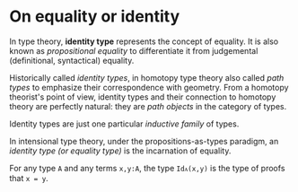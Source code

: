 # On equality or identity

In type theory, **identity type** represents the concept of equality. It is also known as *propositional equality* to differentiate it from judgemental (definitional, syntactical) equality.

Historically called *identity types*, in homotopy type theory also called *path types* to emphasize their correspondence with geometry. From a homotopy theorist's point of view, identity types and their connection to homotopy theory are perfectly natural: they are *path objects* in the category of types.

Identity types are just one particular *inductive family* of types.

In intensional type theory, under the propositions-as-types paradigm, an *identity type (or equality type)* is the incarnation of equality.

For any type `A` and any terms `x,y:A`, the type `Idᴀ(x,y)` is the type of proofs that `x = y`.
